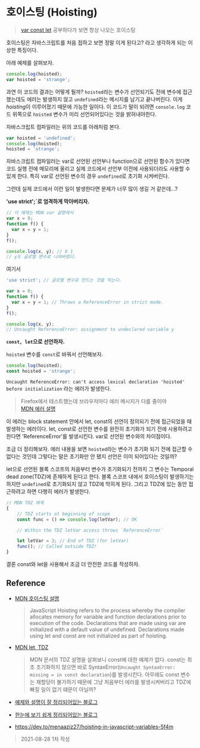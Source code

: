 # 호이스팅 (Hoisting)
> [var const let](https://github.com/kuongee/my-js/blob/kuongee/Frontend/varConstLet.md) 공부하다가 보면 항상 나오는 호이스팅

호이스팅은 자바스크립트를 처음 접하고 보면 정말 이게 된다고? 라고 생각하게 되는 이상한 특징이다.

아래 예제를 살펴보자.
```js
console.log(hoisted);
var hoisted = 'strange';
```
과연 이 코드의 결과는 어떻게 될까?
`hoisted`라는 변수가 선언되기도 전에 변수에 접근했는데도 에러는 발생하지 않고 `undefined`라는 메시지를 남기고 끝나버린다.
이게 *hoisting*이 이루어졌기 때문에 가능한 일이다.
이 코드가 말이 되려면 `console.log` 코드 위쪽으로 `hoisted` 변수가 미리 선언되어있다는 것을 밝혀내야한다.

자바스크립트 컴파일러는 위의 코드를 아래처럼 본다.
```js
var hoisted = 'undefined';
console.log(hoisted);
hoisted = 'strange';
```

자바스크립트 컴파일러는 var로 선언된 선언부나 function으로 선언된 함수가 있다면 코드 실행 전에 메모리에 올리고 실제 코드에서 선언부 이전에 사용되더라도 사용할 수 있게 한다. 특히 var로 선언된 변수의 경우 `undefined`로 초기화 시켜버린다.

그런데 실제 코드에서 이런 일이 발생한다면 문제가 너무 많이 생길 거 같은데...?

**'use strict';`로 엄격하게 막아버리자.**
```js
// 이 예제는 MDN var 설명에서
var x = 0;
function f() {
  var x = y = 1;
}
f();

console.log(x, y); // 0 1
// y도 글로벌 변수로 나와버렸다.
```
여기서
```js
'use strict'; // 글로벌 변수로 만드는 것을 막는다.

var x = 0;
function f() {
  var x = y = 1; // Throws a ReferenceError in strict mode.
}
f();

console.log(x, y);
// Uncaught ReferenceError: assignment to undeclared variable y
```

**`const, let`으로 선언하자.**

`hoisted` 변수를 `const`로 바꿔서 선언해보자.
```js
console.log(hoisted);
const hoisted = 'strange';
```
`Uncaught ReferenceError: can't access lexical declaration 'hoisted' before initialization` 라는 에러가 발생한다.
> Firefox에서 테스트했는데 브라우저마다 에러 메시지가 다를 줄이야<br>[MDN 에러 설명](https://developer.mozilla.org/ko/docs/Web/JavaScript/Reference/Errors/Cant_access_lexical_declaration_before_init)

이 에러는 block statement 안에서 let, const의 선언이 정의되기 전에 접근되었을 때 발생하는 에러이다. let, const로 선언한 변수를 완전히 초기화가 되기 전에 사용하려고 한다면 'ReferenceError'를 발생시킨다. var로 선언된 변수와의 차이점이다.

조금 더 정리해보자. 에러 내용을 보면 `hoisted`라는 변수가 초기화 되기 전에 접근할 수 없다는 것인데 그렇다는 말은 초기화만 안 됐지 선언은 이미 되어있다는 것일까?

let으로 선언된 블록 스코프의 처음부터 변수가 초기화되기 전까지 그 변수는 Temporal dead zone(TDZ)에 존재하게 된다고 한다. 블록 스코프 내에서 호이스팅이 발생하기는 하지만 `undefined`로 초기화되지 않고 TDZ에 막히게 된다. 그리고 TDZ에 있는 동안 접근하려고 하면 다행히 에러가 발생한다.

```js
// MDN TDZ 예제
{
    // TDZ starts at beginning of scope
    const func = () => console.log(letVar); // OK

    // Within the TDZ letVar access throws `ReferenceError`

    let letVar = 3; // End of TDZ (for letVar)
    func(); // Called outside TDZ!
}
```

결론 const와 let을 사용해서 조금 더 안전한 코드를 작성하자.

## Reference
* [MDN 호이스팅 설명](https://developer.mozilla.org/en-US/docs/Glossary/Hoisting)
  > JavaScript Hoisting refers to the process whereby the compiler allocates memory for variable and function declarations prior to execution of the code. Declarations that are made using var are initialized with a default value of undefined. Declarations made using let and const are not initialized as part of hoisting.

* [MDN let, TDZ](https://developer.mozilla.org/en-US/docs/Web/JavaScript/Reference/Statements/let#temporal_dead_zone_tdz
)
  > MDN 문서의 TDZ 설명을 살펴보니 const에 대한 예제가 없다. const는 최초 초기화하지 않으면 바로 SyntaxError(`Uncaught SyntaxError: missing = in const declaration`)를 발생시킨다. 아무래도 const 변수는 재할당이 불가하기 때문에 그냥 처음부터 에러를 발생시켜버리고 TDZ에 빠질 일이 없기 떄문이 아닐까?

* [예제와 설명이 잘 정리되어있는 블로그](https://gist.github.com/LeoHeo/7c2a2a6dbcf80becaaa1e61e90091e5d)
* [한눈에 보기 쉽게 정리되어있는 블로그](https://junhobaik.github.io/js-let-cont-hoisting/)
* https://dev.to/menaaziz27/hoisting-in-javascript-variables-5f4m

> 2021-08-28 1차 작성